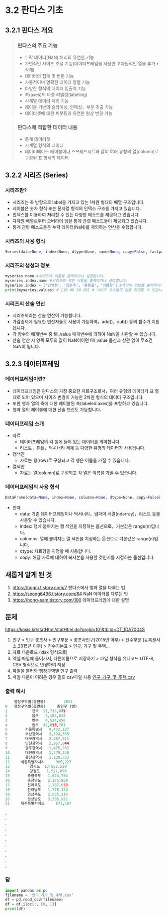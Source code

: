 # 3.2 판다스 기초

## 3.2.1 판다스 개요

> ### 판다스의 주요 기능
> - 누락 데이터(NaN) 처리의 유연한 기능
> - 가변적인 사이즈 조절 기능(데이터프레임을 사용한 고차원적인 열을 추가 • 삭제)
> - 데이터의 집계 및 변환 기능
> - 자동적이며 명확한 데이터 정렬 기능
> - 다양한 형식의 데이터 입출력 기능
> - 축(axes)의 다중 라벨링(labeling)
> - 시계열 데이터 처리 기능
> - 레이블 기반의 슬라이싱, 인덱싱，부분 추출 기능
> - 데이터셋에 대한 피봇팅과 유연한 형상 변경 기능

> ### 판다스에 적합한 데이터 내용
> - 통계 데이터셋
> - 시계열 형식의 데이터
> - 데이터베이스 테이블이나 스프레드시트와 같이 여러 유형의 열(column)로 구성된 표 형식의 데이터

## 3.2.2 시리즈 (Series)

### 시리즈란?
- 시리즈는 축 방향으로 label을 가지고 있는 1차원 형태의 배열 구조입니다. 
- 레이블은 숫자 형식 또는 문자열 형식의 인덱스 구조를 가지고 있습니다. 
- 인덱스를 이용하여 처리할 수 있는 다양한 메소드를 제공하고 있습니다. 
- 다차원 배열로부터 오버라이 딩된 통계 관련 메소드들이 제공되고 있습니다. 
- 통계 관련 메소드들은 누락 데이터(NaN)를 제외하는 연산을 수행합니다.

### 시리즈의 사용 형식
``` python
Series(data=None, index=None, dtype=None, name=None, copy=False, fastpath=False)
```

### 시리즈의 생성과 정보
``` python
myseries.name #시리즈의 이름을 출력하거나 설정합니다.
myseries.index.name #시리즈의 색인 이름을 출력하거나 설정합니다.
myseries.index = ['임꺽정'，'김춘추'，'윤봉길'，'이봉창'] #색인의 정보를 출력하거나 설정합니다. 색인 변경하기
print(myseries.values) # [10 40 30 20] # 시리즈 요소들의 값을 확인할 수 있습니다.
```

### 시리즈의 산술 연산   
- 시리즈끼리는 산술 연산이 가능합니다.
- 가감승제에 필요한 연산자들도 사용이 가능하며，add()，sub() 등의 함수가 지원됩니다.
- 각 함수의 매개변수 중 fill_value 매개변수에 의하여 NaN을 치환할 수 있습니다.
- 산술 연산 시 양쪽 모두의 값이 NaN이이면 fill_value 옵션과 상관 없이 무조건 NaN이 됩니다.

## 3.2.3 데이터프레임

### 데이터프레임이란?
- 데이터프레임은 판다스의 가장 중요한 자료구조로서，여러 유형의 데이터가 표 형태로 되어 있으며 사이즈 변경이 가능한 2차원 형식의 데이터 구조입니다.
- 또한 행과 열의 축에 대한 레이블된 축(labeled axes)을 포함하고 있습니다.
- 행과 열의 레이블에 대한 산술 연산도 가능합니다.

### 데이터프레임 소개
- 자료
  - 데이터프레임의 각 셀에 들어 있는 데이터를 의미합니다.
  - 리스트，튜플，딕셔너리 객체 등 다양한 유형의 데이터가 사용됩니다.
- 행색인 
  - 자료는 행(row)로 구성되고 각 행은 이름을 가질 수 있습니다.
- 열색인
  - 자료는 열(column)로 구성되고 각 열은 이름을 가질 수 있습니다.

### 데이터프레임의 사용 형식
``` python
DataFrame(data=None, index=None, columns=None, dtype=None, copy=False)
```
- 인자
  - data: 기존 데이터프레임이나 딕서너리，넘파이 배열(ndarray)，리스트 등을 사용할 수 있습니다.
  - index: 행에 붙여지는 행 색인을 지정하는 옵션으로，기본값은 range(n)입니다.
  - columns: 열에 붙여지는 열 색인을 지정하는 옵션으로 기본값은 range(n)입니다.
  - dtype: 자료형을 지정할 때 사용합니다.
  - copy: 해당 자료에 대하여 복사본을 사용할 것인지를 지정하는 옵선입니다.

## 새롭게 알게 된 것
1. https://hogni.tistory.com/7 판다스에서 행과 열을 다루는 법
2. https://seong6496.tistory.com/84 NaN 데이터를 다루는 법
3. https://hong-sam.tistory.com/100 데이터프레임에 대한 설명

## 문제
https://kosis.kr/statHtml/statHtml.do?orgId=101&tblId=DT_1DA7004S

1. 인구 > 인구 총조사 > 인구부문 > 총조사인구(2015년 이후) > 전수부문 (등록센서스,2015년 이후) > 전수기본표 > 인구, 가구 및 주택...
2. 자료 다운로드 (xlsx 형식으로)
3. 엑셀 파일에 들어가서, 다른이름으로 저장하기 > 파일 형식을 유니코드 UTF-8, CSV 형식으로 변경하여 저장
4. 파일을 불러와 행정구역별 인구 출력
5. 파일 다운이 어려운 경우 밑의 csv파일 사용
[인구_가구_및_주택.csv](https://github.com/sejongsmarcle/2022_Autumn_DataAnalysisStudy/files/10097856/_._._.csv)

### 출력 예시
``` python
    행정구역별(읍면동)        2021
0   행정구역별(읍면동)     총인구 (명)
1           전국  51,738,071
2           읍부   5,183,834
3           면부   4,534,456
4           동부  42,019,781
5        서울특별시   9,472,127
6        부산광역시   3,324,335
7        대구광역시   2,387,911
8        인천광역시   2,957,044
9        광주광역시   1,475,262
10       대전광역시   1,479,740
11       울산광역시   1,120,753
12     세종특별자치시     366,227
13         경기도  13,652,529
14         강원도   1,521,890
15        충청북도   1,624,764
16        충청남도   2,175,960
17        전라북도   1,787,053
18        전라남도   1,778,124
19        경상북도   2,635,314
20        경상남도   3,305,931
21     제주특별자치도     673,107
```
.   
.   
.   
.   
.   
.   
.   
.   
.   
.   
.   

### 답
``` python
import pandas as pd
filename = '인구_가구_및_주택.csv'
df = pd.read_csv(filename)
df = df.iloc[:, [0, 1]]
print(df)
```
